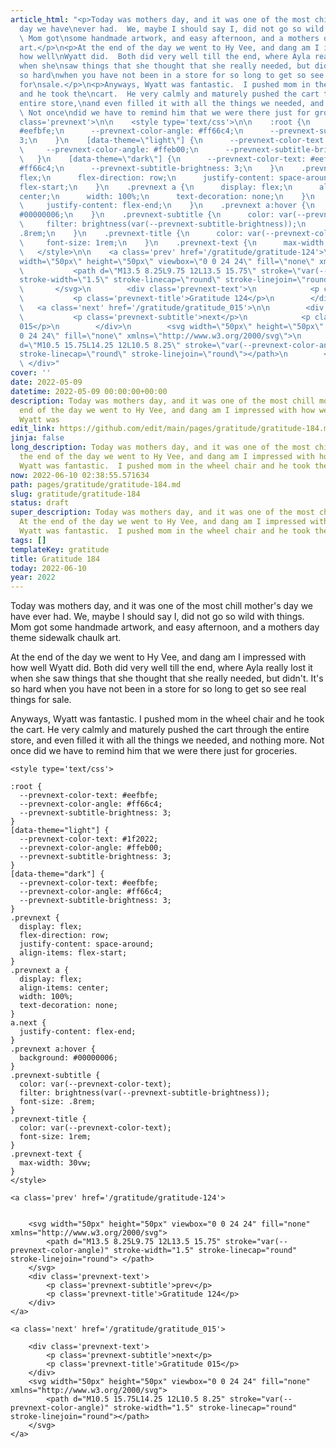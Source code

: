 ```yaml
---
article_html: "<p>Today was mothers day, and it was one of the most chill mother's
  day we have\never had.  We, maybe I should say I, did not go so wild with things.
  \ Mom got\nsome handmade artwork, and easy afternoon, and a mothers day theme sidewalk\nchaulk
  art.</p>\n<p>At the end of the day we went to Hy Vee, and dang am I impressed with
  how well\nWyatt did.  Both did very well till the end, where Ayla really lost it
  when she\nsaw things that she thought that she really needed, but didn't.  It's
  so hard\nwhen you have not been in a store for so long to get so see real things
  for\nsale.</p>\n<p>Anyways, Wyatt was fantastic.  I pushed mom in the wheel chair
  and he took the\ncart.  He very calmly and maturely pushed the cart through the
  entire store,\nand even filled it with all the things we needed, and nothing more.
  \ Not once\ndid we have to remind him that we were there just for groceries.</p>\n<div
  class='prevnext'>\n\n    <style type='text/css'>\n\n    :root {\n      --prevnext-color-text:
  #eefbfe;\n      --prevnext-color-angle: #ff66c4;\n      --prevnext-subtitle-brightness:
  3;\n    }\n    [data-theme=\"light\"] {\n      --prevnext-color-text: #1f2022;\n
  \     --prevnext-color-angle: #ffeb00;\n      --prevnext-subtitle-brightness: 3;\n
  \   }\n    [data-theme=\"dark\"] {\n      --prevnext-color-text: #eefbfe;\n      --prevnext-color-angle:
  #ff66c4;\n      --prevnext-subtitle-brightness: 3;\n    }\n    .prevnext {\n      display:
  flex;\n      flex-direction: row;\n      justify-content: space-around;\n      align-items:
  flex-start;\n    }\n    .prevnext a {\n      display: flex;\n      align-items:
  center;\n      width: 100%;\n      text-decoration: none;\n    }\n    a.next {\n
  \     justify-content: flex-end;\n    }\n    .prevnext a:hover {\n      background:
  #00000006;\n    }\n    .prevnext-subtitle {\n      color: var(--prevnext-color-text);\n
  \     filter: brightness(var(--prevnext-subtitle-brightness));\n      font-size:
  .8rem;\n    }\n    .prevnext-title {\n      color: var(--prevnext-color-text);\n
  \     font-size: 1rem;\n    }\n    .prevnext-text {\n      max-width: 30vw;\n    }\n
  \   </style>\n\n    <a class='prev' href='/gratitude/gratitude-124'>\n\n\n        <svg
  width=\"50px\" height=\"50px\" viewbox=\"0 0 24 24\" fill=\"none\" xmlns=\"http://www.w3.org/2000/svg\">\n
  \           <path d=\"M13.5 8.25L9.75 12L13.5 15.75\" stroke=\"var(--prevnext-color-angle)\"
  stroke-width=\"1.5\" stroke-linecap=\"round\" stroke-linejoin=\"round\"> </path>\n
  \       </svg>\n        <div class='prevnext-text'>\n            <p class='prevnext-subtitle'>prev</p>\n
  \           <p class='prevnext-title'>Gratitude 124</p>\n        </div>\n    </a>\n\n
  \   <a class='next' href='/gratitude/gratitude_015'>\n\n        <div class='prevnext-text'>\n
  \           <p class='prevnext-subtitle'>next</p>\n            <p class='prevnext-title'>Gratitude
  015</p>\n        </div>\n        <svg width=\"50px\" height=\"50px\" viewbox=\"0
  0 24 24\" fill=\"none\" xmlns=\"http://www.w3.org/2000/svg\">\n            <path
  d=\"M10.5 15.75L14.25 12L10.5 8.25\" stroke=\"var(--prevnext-color-angle)\" stroke-width=\"1.5\"
  stroke-linecap=\"round\" stroke-linejoin=\"round\"></path>\n        </svg>\n    </a>\n
  \ </div>"
cover: ''
date: 2022-05-09
datetime: 2022-05-09 00:00:00+00:00
description: Today was mothers day, and it was one of the most chill mother At the
  end of the day we went to Hy Vee, and dang am I impressed with how well Anyways,
  Wyatt was
edit_link: https://github.com/edit/main/pages/gratitude/gratitude-184.md
jinja: false
long_description: Today was mothers day, and it was one of the most chill mother At
  the end of the day we went to Hy Vee, and dang am I impressed with how well Anyways,
  Wyatt was fantastic.  I pushed mom in the wheel chair and he took the
now: 2022-06-10 02:38:55.571634
path: pages/gratitude/gratitude-184.md
slug: gratitude/gratitude-184
status: draft
super_description: Today was mothers day, and it was one of the most chill mother
  At the end of the day we went to Hy Vee, and dang am I impressed with how well Anyways,
  Wyatt was fantastic.  I pushed mom in the wheel chair and he took the
tags: []
templateKey: gratitude
title: Gratitude 184
today: 2022-06-10
year: 2022
---
```


Today was mothers day, and it was one of the most chill mother's day we have
ever had.  We, maybe I should say I, did not go so wild with things.  Mom got
some handmade artwork, and easy afternoon, and a mothers day theme sidewalk
chaulk art.

At the end of the day we went to Hy Vee, and dang am I impressed with how well
Wyatt did.  Both did very well till the end, where Ayla really lost it when she
saw things that she thought that she really needed, but didn't.  It's so hard
when you have not been in a store for so long to get so see real things for
sale.

Anyways, Wyatt was fantastic.  I pushed mom in the wheel chair and he took the
cart.  He very calmly and maturely pushed the cart through the entire store,
and even filled it with all the things we needed, and nothing more.  Not once
did we have to remind him that we were there just for groceries.
<div class='prevnext'>

    <style type='text/css'>

    :root {
      --prevnext-color-text: #eefbfe;
      --prevnext-color-angle: #ff66c4;
      --prevnext-subtitle-brightness: 3;
    }
    [data-theme="light"] {
      --prevnext-color-text: #1f2022;
      --prevnext-color-angle: #ffeb00;
      --prevnext-subtitle-brightness: 3;
    }
    [data-theme="dark"] {
      --prevnext-color-text: #eefbfe;
      --prevnext-color-angle: #ff66c4;
      --prevnext-subtitle-brightness: 3;
    }
    .prevnext {
      display: flex;
      flex-direction: row;
      justify-content: space-around;
      align-items: flex-start;
    }
    .prevnext a {
      display: flex;
      align-items: center;
      width: 100%;
      text-decoration: none;
    }
    a.next {
      justify-content: flex-end;
    }
    .prevnext a:hover {
      background: #00000006;
    }
    .prevnext-subtitle {
      color: var(--prevnext-color-text);
      filter: brightness(var(--prevnext-subtitle-brightness));
      font-size: .8rem;
    }
    .prevnext-title {
      color: var(--prevnext-color-text);
      font-size: 1rem;
    }
    .prevnext-text {
      max-width: 30vw;
    }
    </style>
    
    <a class='prev' href='/gratitude/gratitude-124'>
    

        <svg width="50px" height="50px" viewbox="0 0 24 24" fill="none" xmlns="http://www.w3.org/2000/svg">
            <path d="M13.5 8.25L9.75 12L13.5 15.75" stroke="var(--prevnext-color-angle)" stroke-width="1.5" stroke-linecap="round" stroke-linejoin="round"> </path>
        </svg>
        <div class='prevnext-text'>
            <p class='prevnext-subtitle'>prev</p>
            <p class='prevnext-title'>Gratitude 124</p>
        </div>
    </a>
    
    <a class='next' href='/gratitude/gratitude_015'>
    
        <div class='prevnext-text'>
            <p class='prevnext-subtitle'>next</p>
            <p class='prevnext-title'>Gratitude 015</p>
        </div>
        <svg width="50px" height="50px" viewbox="0 0 24 24" fill="none" xmlns="http://www.w3.org/2000/svg">
            <path d="M10.5 15.75L14.25 12L10.5 8.25" stroke="var(--prevnext-color-angle)" stroke-width="1.5" stroke-linecap="round" stroke-linejoin="round"></path>
        </svg>
    </a>
  </div>